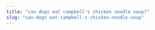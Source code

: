 ```yaml
---
title: "can dogs eat campbell's chicken noodle soup?"
slug: "can-dogs-eat-campbell-s-chicken-noodle-soup"
---
```


